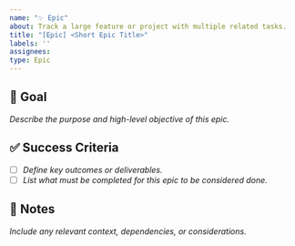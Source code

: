 ```yaml
---
name: "✨ Epic"
about: Track a large feature or project with multiple related tasks.
title: "[Epic] <Short Epic Title>"
labels: ''
assignees: 
type: Epic
---
```


## 🎯 Goal
_Describe the purpose and high-level objective of this epic._

## ✅ Success Criteria
- [ ] _Define key outcomes or deliverables._
- [ ] _List what must be completed for this epic to be considered done._

## 📝 Notes
_Include any relevant context, dependencies, or considerations._
